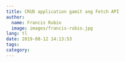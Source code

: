 ```yaml
---
title: CRUD application gamit ang Fetch API
author:
  name: Francis Rubio
  image: images/francis-rubio.jpg
lang: tl
date: 2019-08-12 14:13:53
tags:
category:
---
```

